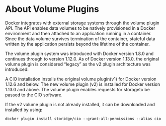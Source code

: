 # About Volume Plugins

Docker integrates with external storage systems through the volume plugin API. The API enables data volumes to be natively provisioned in a Docker environment and then attached to an application running in a container. Since the data volume survives termination of the container, stateful data written by the application persists beyond the lifetime of the container. 

The volume plugin system was introduced with Docker version 1.8.0 and continues through to version 1.12.0. As of Docker version 1.13.0, the original volume plugin is considered “legacy” as the v2 plugin architecture was introduced. 

A CIO installation installs the original volume plugin(v1) for Docker version 1.12.6 and below. The new volume plugin (v2) is installed for Docker version 1.13.0 and above.  The volume plugin enables requests for storageto be passed to the CIO software. 

If the v2 volume plugin is not already installed, it can be downloaded and installed by using: 

```
docker plugin install storidge/cio --grant-all-permissions --alias cio
```


